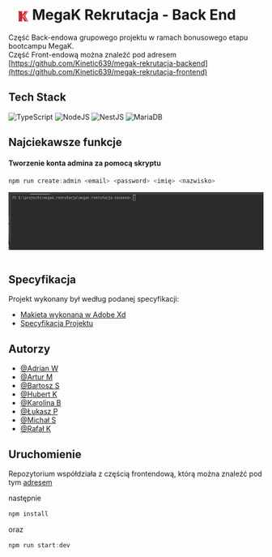
# <img src="https://github.com/Kinetic639/megak-rekrutacja-frontend/blob/develop/public/megak-icon/megak.png" width="40" float="left" align="center"  /> MegaK Rekrutacja - Back End


Część Back-endowa grupowego projektu w ramach bonusowego etapu bootcampu MegaK. <br>
Część Front-endową można znaleźć pod adresem [https://github.com/Kinetic639/megak-rekrutacja-backend](https://github.com/Kinetic639/megak-rekrutacja-frontend)


## Tech Stack

![TypeScript](https://img.shields.io/badge/typescript-%23007ACC.svg?style=for-the-badge&logo=typescript&logoColor=white) 
![NodeJS](https://img.shields.io/badge/node.js-6DA55F?style=for-the-badge&logo=node.js&logoColor=white)
![NestJS](https://img.shields.io/badge/nestjs-%23E0234E.svg?style=for-the-badge&logo=nestjs&logoColor=white)
![MariaDB](https://img.shields.io/badge/MariaDB-003545?style=for-the-badge&logo=mariadb&logoColor=white)

## Najciekawsze funkcje


#### Tworzenie konta admina za pomocą skryptu

```javascript
npm run create:admin <email> <password> <imię> <nazwisko>
```
<img src="https://github.com/Kinetic639/megak-rekrutacja-frontend/blob/develop/public/img/megak_readme_gifs/create_admin.gif" width="800" float="left" align="center"  /> <br><br>



## Specyfikacja

Projekt wykonany był według podanej specyfikacji:

 - [Makieta wykonana w Adobe Xd](https://xd.adobe.com/view/864faeb9-d762-4277-a5d1-5b7565dcf543-d31c/screen/a40eca0f-5428-449a-98fd-90f5f8a1a57e/)
 - [Specyfikacja Projektu](https://docs.google.com/document/d/1j3iltSfaJXB8lVi5dwApL9UU0ze7A8kz9DBDChIVwfw/edit#heading=h.oaolpscqkoy4)
 
## Autorzy

- [@Adrian W](https://github.com/AdrWL)
- [@Artur M](https://github.com/bolo0010)
- [@Bartosz S](https://github.com/FrostKiller666)
- [@Hubert K](https://github.com/hubertkucharski)
- [@Karolina B](https://github.com/KarolinaSylwiaBanach)
- [@Łukasz P](https://github.com/LukasP-ghub)
- [@Michał S](https://github.com/Kinetic639)
- [@Rafał K](https://github.com/samcoswymysl)


## Uruchomienie

Repozytorium współdziała z częścią frontendową, którą można znaleźć pod tym [adresem](https://github.com/Kinetic639/megak-rekrutacja-frontend)

następnie

```javascript
npm install
```

oraz

```javascript
npm run start:dev
```

